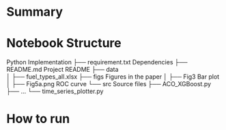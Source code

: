 # Summary

# Notebook Structure

Python Implementation
├── requirement.txt         Dependencies
├── README.md               Project README
├── data                    
│   ├── fuel_types_all.xlsx
├── figs                    Figures in the paper
│   ├── Fig3                Bar plot
│   ├── Fig5a.png           ROC curve
└── src                     Source files
    ├── ACO_XGBoost.py
    ├── ...
    └── time_series_plotter.py 


# How to run

